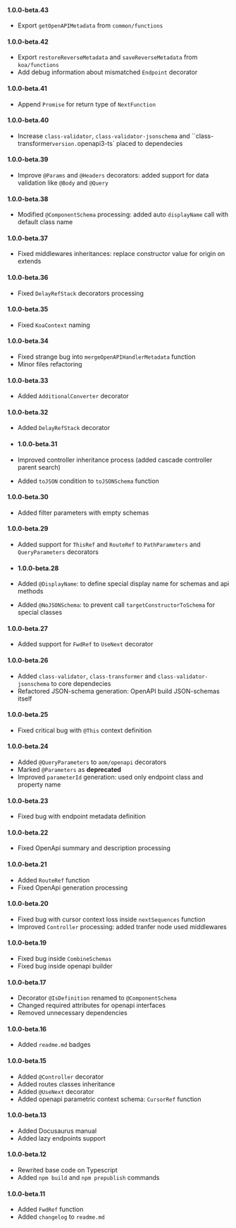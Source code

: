 #### 1.0.0-beta.43

- Export `getOpenAPIMetadata` from `common/functions`

#### 1.0.0-beta.42

- Export `restoreReverseMetadata` and `saveReverseMetadata` from `koa/functions`
- Add debug information about mismatched `Endpoint` decorator

#### 1.0.0-beta.41

- Append `Promise` for return type of `NextFunction`

#### 1.0.0-beta.40

- Increase `class-validator`, `class-validator-jsonschema` and ``class-transformer` version. `openapi3-ts` placed to dependecies

#### 1.0.0-beta.39

- Improve `@Params` and `@Headers` decorators: added support for data validation like `@Body` and `@Query`

#### 1.0.0-beta.38

- Modified `@ComponentSchema` processing: added auto `displayName` call with default class name

#### 1.0.0-beta.37

- Fixed middlewares inheritances: replace constructor value for origin on extends

#### 1.0.0-beta.36

- Fixed `DelayRefStack` decorators processing

#### 1.0.0-beta.35

- Fixed `KoaContext` naming

#### 1.0.0-beta.34

- Fixed strange bug into `mergeOpenAPIHandlerMetadata` function
- Minor files refactoring

#### 1.0.0-beta.33

- Added `AdditionalConverter` decorator

#### 1.0.0-beta.32

- Added `DelayRefStack` decorator
- #### 1.0.0-beta.31

- Improved controller inheritance process (added cascade controller parent search)
- Added `toJSON` condition to `toJSONSchema` function

#### 1.0.0-beta.30

- Added filter parameters with empty schemas

#### 1.0.0-beta.29

- Added support for `ThisRef` and `RouteRef` to `PathParameters` and `QueryParameters` decorators
- #### 1.0.0-beta.28

- Added `@DisplayName`: to define special display name for schemas and api methods
- Added `@NoJSONSchema`: to prevent call `targetConstructorToSchema` for special classes

#### 1.0.0-beta.27

- Added support for `FwdRef` to `UseNext` decorator

#### 1.0.0-beta.26

- Added `class-validator`, `class-transformer` and `class-validator-jsonschema` to core dependecies
- Refactored JSON-schema generation: OpenAPI build JSON-schemas itself

#### 1.0.0-beta.25

- Fixed critical bug with `@This` context definition

#### 1.0.0-beta.24

- Added `@QueryParameters` to `aom/openapi` decorators
- Marked `@Parameters` as **deprecated**
- Improved `parameterId` generation: used only endpoint class and property name

#### 1.0.0-beta.23

- Fixed bug with endpoint metadata definition

#### 1.0.0-beta.22

- Fixed OpenApi summary and description processing

#### 1.0.0-beta.21

- Added `RouteRef` function
- Fixed OpenApi generation processing

#### 1.0.0-beta.20

- Fixed bug with cursor context loss inside `nextSequences` function
- Improved `Controller` processing: added tranfer node used middlewares

#### 1.0.0-beta.19

- Fixed bug inside `CombineSchemas`
- Fixed bug inside openapi builder

#### 1.0.0-beta.17

- Decorator `@IsDefinition` renamed to `@ComponentSchema`
- Changed required attributes for openapi interfaces
- Removed unnecessary dependencies

#### 1.0.0-beta.16

- Added `readme.md` badges

#### 1.0.0-beta.15

- Added `@Controller` decorator
- Added routes classes inheritance
- Added `@UseNext` decorator
- Added openapi parametric context schema: `CursorRef` function

#### 1.0.0-beta.13

- Added Docusaurus manual
- Added lazy endpoints support

#### 1.0.0-beta.12

- Rewrited base code on Typescript
- Added `npm build` and `npm prepublish` commands

#### 1.0.0-beta.11

- Added `FwdRef` function
- Added `changelog` to `readme.md`
